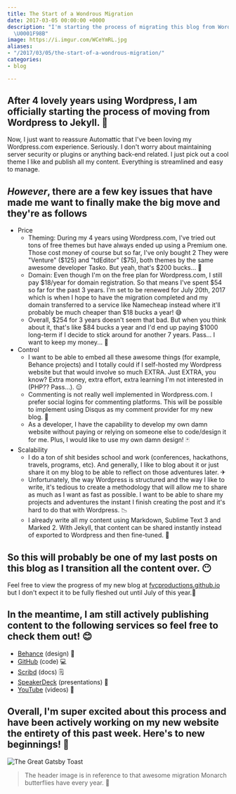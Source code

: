 ```yaml
---
title: The Start of a Wondrous Migration
date: 2017-03-05 00:00:00 +0000
description: "I'm starting the process of migrating this blog from Wordpress to Jekyll.
  \U0001F98B"
image: https://i.imgur.com/WCeYmRL.jpg
aliases:
- "/2017/03/05/the-start-of-a-wondrous-migration/"
categories:
- blog

---
```

## After 4 lovely years using Wordpress, I am officially starting the process of moving from Wordpress to Jekyll. 🦋

Now, I just want to reassure Automattic that I've been loving my Wordpress.com experience. Seriously. I don't worry about maintaining server security or plugins or anything back-end related. I just pick out a cool theme I like and publish all my content. Everything is streamlined and easy to manage.

## _However_, there are a few key issues that have made me want to finally make the big move and they're as follows

- Price
  - Theming: During my 4 years using Wordpress.com, I've tried out tons of free themes but have always ended up using a Premium one. Those cost money of course but so far, I've only bought 2 They were "Venture" ($125) and "tdEditor" ($75), both themes by the same awesome developer Tasko. But yeah, that's $200 bucks... 💸
  - Domain: Even though I'm on the free plan for Wordpress.com, I still pay $18/year for domain registration. So that means I've spent $54 so far for the past 3 years. I'm set to be renewed for July 20th, 2017 which is when I hope to have the migration completed and my domain transferred to a service like Namecheap instead where it'll probably be much cheaper than $18 bucks a year! 😅
  - Overall, $254 for 3 years doesn't seem that bad. But when you think about it, that's like $84 bucks a year and I'd end up paying $1000 long-term if I decide to stick around for another 7 years. Pass... I want to keep my money... 🤑
- Control
  - I want to be able to embed all these awesome things (for example, Behance projects) and I totally could if I self-hosted my Wordpress website but that would involve so much EXTRA. Just EXTRA, you know? Extra money, extra effort, extra learning I'm not interested in (PHP?? Pass...). 😑
  - Commenting is not really well implemented in Wordpress.com. I prefer social logins for commenting platforms. This will be possible to implement using Disqus as my comment provider for my new blog. 👥
  - As a developer, I have the capability to develop my own damn website without paying or relying on someone else to code/design it for me. Plus, I would like to use my own damn design! 🃏
- Scalability
  - I do a ton of shit besides school and work (conferences, hackathons, travels, programs, etc). And generally, I like to blog about it or just share it on my blog to be able to reflect on those adventures later. ✈
  - Unfortunately, the way Wordpress is structured and the way I like to write, it's tedious to create a methodology that will allow me to share as much as I want as fast as possible. I want to be able to share my projects and adventures the instant I finish creating the post and it's hard to do that with Wordpress. 📉
  - I already write all my content using Markdown, Sublime Text 3 and Marked 2. With Jekyll, that content can be shared instantly instead of exported to Wordpress and then fine-tuned. 📝

## So this will probably be one of my last posts on this blog as I transition all the content over. 😶

Feel free to view the progress of my new blog at [fvcproductions.github.io](https://fvcproductions.github.io) but I don't expect it to be fully fleshed out until July of this year.🌻

## In the meantime, I am still actively publishing content to the following services so feel free to check them out! 😊

- [Behance](https://behance.net/fvcproductions) (design) 🎨
- [GitHub](https://github.com/fvcproductions) (code) 💻
- [Scribd](https://www.scribd.com/user/194063411/FVCproductions) (docs) 🗒
- [SpeakerDeck](https://speakerdeck.com/fvcproductions) (presentations) 💬
- [YouTube](https://www.youtube.com/+fvcproductions2013) (videos) 🎥

## Overall, I'm super excited about this process and have been actively working on my new website the entirety of this past week. Here's to new beginnings! 🎉

![The Great Gatsby Toast](https://media.giphy.com/media/g9582DNuQppxC/giphy.gif)

> The header image is in reference to that awesome migration Monarch butterflies have every year. 🦋